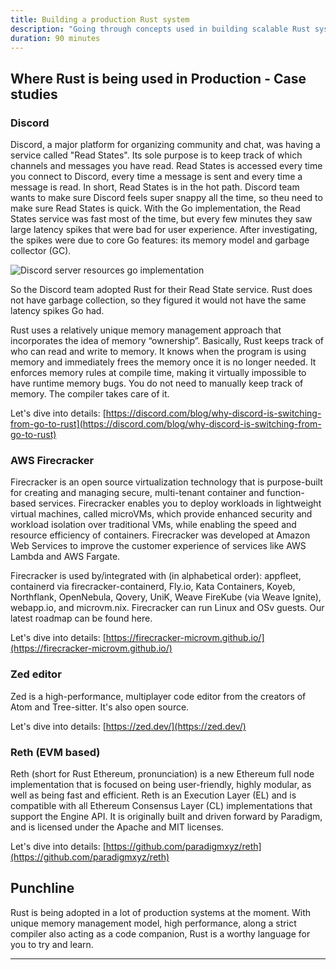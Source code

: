 ```yaml
---
title: Building a production Rust system
description: "Going through concepts used in building scalable Rust system"
duration: 90 minutes
---
```

## Where Rust is being used in Production - Case studies

### Discord
Discord, a major platform for organizing community and chat, was having a service called "Read States". Its sole purpose is to keep track of which channels and messages you have read. Read States is accessed every time you connect to Discord, every time a message is sent and every time a message is read. In short, Read States is in the hot path. Discord team wants to make sure Discord feels super snappy all the time, so theu need to make sure Read States is quick. With the Go implementation, the Read States service was fast most of the time, but every few minutes they saw large latency spikes that were bad for user experience. After investigating, the spikes were due to core Go features: its memory model and garbage collector (GC).

![Discord server resources go implementation](/workshops/syllabus/module/0.1-slides-images/discord-server-resources-go.png)

So the Discord team adopted Rust for their Read State service. Rust does not have garbage collection, so they figured it would not have the same latency spikes Go had.

Rust uses a relatively unique memory management approach that incorporates the idea of memory “ownership”. Basically, Rust keeps track of who can read and write to memory. It knows when the program is using memory and immediately frees the memory once it is no longer needed. It enforces memory rules at compile time, making it virtually impossible to have runtime memory bugs. You do not need to manually keep track of memory. The compiler takes care of it.

Let's dive into details: [https://discord.com/blog/why-discord-is-switching-from-go-to-rust](https://discord.com/blog/why-discord-is-switching-from-go-to-rust)


### AWS Firecracker
Firecracker is an open source virtualization technology that is purpose-built for creating and managing secure, multi-tenant container and function-based services.
Firecracker enables you to deploy workloads in lightweight virtual machines, called microVMs, which provide enhanced security and workload isolation over traditional VMs, while enabling the speed and resource efficiency of containers. Firecracker was developed at Amazon Web Services to improve the customer experience of services like AWS Lambda and AWS Fargate.

Firecracker is used by/integrated with (in alphabetical order): appfleet, containerd via firecracker-containerd, Fly.io, Kata Containers, Koyeb, Northflank, OpenNebula, Qovery, UniK, Weave FireKube (via Weave Ignite), webapp.io, and microvm.nix. Firecracker can run Linux and OSv guests. Our latest roadmap can be found here.

Let's dive into details: [https://firecracker-microvm.github.io/](https://firecracker-microvm.github.io/)


### Zed editor
Zed is a high-performance, multiplayer code editor from the creators of Atom and Tree-sitter. It's also open source.

Let's dive into details: [https://zed.dev/](https://zed.dev/)


### Reth (EVM based)
Reth (short for Rust Ethereum, pronunciation) is a new Ethereum full node implementation that is focused on being user-friendly, highly modular, as well as being fast and efficient. Reth is an Execution Layer (EL) and is compatible with all Ethereum Consensus Layer (CL) implementations that support the Engine API. It is originally built and driven forward by Paradigm, and is licensed under the Apache and MIT licenses.

Let's dive into details: [https://github.com/paradigmxyz/reth](https://github.com/paradigmxyz/reth)


## Punchline
Rust is being adopted in a lot of production systems at the moment. With unique memory management model, high performance, along a strict compiler also acting as a code companion, Rust is a worthy language for you to try and learn.

---
